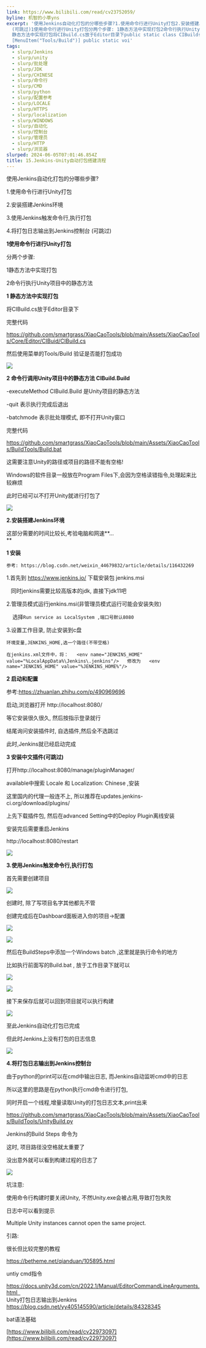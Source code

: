 ```yaml
---
link: https://www.bilibili.com/read/cv23752059/
byline: 机智的小草yns
excerpt: '使用Jenkins自动化打包的分哪些步骤?1.使用命令行进行Unity打包2.安装搭建Jenkins环境3.使用Jenkins触发命令行,执行打包4.将打包日志输出到Jenkins控制台
  (可跳过)1使用命令行进行Unity打包分两个步骤: 1静态方法中实现打包2命令行执行Unity项目中的静态方法1
  静态方法中实现打包将CIBuild.cs放于Editor目录下public static class CIBuild{
  [MenuItem("Tools/Build")] public static voi'
tags:
  - slurp/Jenkins
  - slurp/unity
  - slurp/批处理
  - slurp/JDK
  - slurp/CHINESE
  - slurp/命令行
  - slurp/CMD
  - slurp/python
  - slurp/配置参考
  - slurp/LOCALE
  - slurp/HTTPS
  - slurp/localization
  - slurp/WINDOWS
  - slurp/自动化
  - slurp/控制台
  - slurp/管理员
  - slurp/HTTP
  - slurp/浏览器
slurped: 2024-06-05T07:01:46.854Z
title: 15.Jenkins-Unity自动打包搭建流程
---
```


使用Jenkins自动化打包的分哪些步骤?

1.使用命令行进行Unity打包

2.安装搭建Jenkins环境

3.使用Jenkins触发命令行,执行打包

4.将打包日志输出到Jenkins控制台 (可跳过)

**1使用命令行进行Unity打包**

分两个步骤:  

1静态方法中实现打包

2命令行执行Unity项目中的静态方法

**1 静态方法中实现打包**

将CIBuild.cs放于Editor目录下

完整代码  

https://github.com/smartgrass/XiaoCaoTools/blob/main/Assets/XiaoCaoTools/Core/Editor/CIBuid/CIBuild.cs

然后使用菜单的Tools/Build 验证是否能打包成功  

![](app://i0.hdslb.com/bfs/article/db44ba4eed7b47b4b66ed05d691e7bbf0f03eef2.png)

**2 命令行调用Unity项目中的静态方法 CIBuild.Build**

-executeMethod CIBuild.Build 是Unity项目的静态方法

-quit 表示执行完成后退出  

-batchmode 表示批处理模式, 即不打开Unity窗口  

完整代码

https://github.com/smartgrass/XiaoCaoTools/blob/main/Assets/XiaoCaoTools/BuildTools/Build.bat

这需要注意Unity的路径或项目的路径不能有空格!

Windows的软件目录一般放在Program Files下,会因为空格读错指令,处理起来比较麻烦

此时已经可以不打开Unity就进行打包了

![](app://i0.hdslb.com/bfs/article/02db465212d3c374a43c60fa2625cc1caeaab796.png)

**2.安装搭建Jenkins环境**

这部分需要的时间比较长,考验电脑和网速**...  
**

**1 安装**

`参考: https://blog.csdn.net/weixin_44679832/article/details/116432269`

1.首先到 https://www.jenkins.io/ 下载安装包 jenkins.msi  

   同时jenkins需要比较高版本的jdk, 直接下jdk11吧

2.管理员模式运行jenkins.msi(非管理员模式运行可能会安装失败)

    选择`Run service as LocalSystem ,端口号默认8080   `

3.设置工作目录, 防止安装到c盘  

`环境变量,JENKINS_HOME,选一个路径(不带空格)`  

`在jenkins.xml文件中，将：   <env name="JENKINS_HOME" value="%LocalAppData%\Jenkins\.jenkins"/>   修改为   <env name="JENKINS_HOME" value="%JENKINS_HOME%"/>`

**2 启动和配置**  

参考:https://zhuanlan.zhihu.com/p/490969696

启动,浏览器打开 http://localhost:8080/

等它安装很久很久, 然后按指示登录就行  

结尾询问安装插件时, 自选插件,然后全不选跳过  

此时,Jenkins就已经启动完成  

**3 安装中文插件(可跳过)**  

打开http://localhost:8080/manage/pluginManager/

available中搜索 Locale 和 Localization: Chinese ,安装  

这里国内的代理一般连不上, 所以推荐在updates.jenkins-ci.org/download/plugins/

上先下载插件包, 然后在advanced Setting中的Deploy Plugin离线安装

安装完后需要重启Jenkins

http://localhost:8080/restart

![](app://i0.hdslb.com/bfs/article/02db465212d3c374a43c60fa2625cc1caeaab796.png)

**3.使用Jenkins触发命令行,执行打包**

首先需要创建项目

![](app://i0.hdslb.com/bfs/article/c414090fe62a81951ea1977578ef5148d9548e75.png)

创建时, 除了写项目名字其他都先不管  

创建完成后在Dashboard面板进入你的项目->配置

![](app://i0.hdslb.com/bfs/article/4aa4bc6174ad064ae9e922932147433ef3f0bbae.png)

![](app://i0.hdslb.com/bfs/article/8eb51759343fb0b0cd491eb45097cdd570b2d401.png)

然后在BuildSteps中添加一个Windows batch ,这里就是执行命令的地方

比如执行前面写的Build.bat , 放于工作目录下就可以  

![](app://i0.hdslb.com/bfs/article/c46ffc0ec0965ded5f91671f21e78f287d997d39.png)

![](app://i0.hdslb.com/bfs/article/580d83a03b2e3b6f0519fc39dd68c121fdc61f43.png)

接下来保存后就可以回到项目就可以执行构建

![](app://i0.hdslb.com/bfs/article/7db7427f978e038e1db81cbfd8b04e22b982967c.png)

至此Jenkins自动化打包已完成  

但此时Jenkins上没有打包的日志信息  

![](app://i0.hdslb.com/bfs/article/02db465212d3c374a43c60fa2625cc1caeaab796.png)

**4.将打包日志输出到Jenkins控制台**  

由于python的print可以在cmd中输出日志, 而Jenkins自动监听cmd中的日志  

所以这里的思路是在python执行cmd命令进行打包,

同时开启一个线程,增量读取Unity的打包日志文本,print出来  

https://github.com/smartgrass/XiaoCaoTools/blob/main/Assets/XiaoCaoTools/BuildTools/UnityBuild.py

Jenkins的Build Steps 命令为  

这时, 项目路径没空格就太重要了  

没出意外就可以看到构建过程的日志了  

![](app://i0.hdslb.com/bfs/article/8e81cb4b0c0173f16375f6c634d84097a77affd6.png)

坑注意:

使用命令行构建时要关闭Unity, 不然Unity.exe会被占用,导致打包失败  

日志中可以看到提示

Multiple Unity instances cannot open the same project.

引路:  

很长但比较完整的教程  

https://betheme.net/qianduan/105895.html

untiy cmd指令

https://docs.unity3d.com/cn/2022.1/Manual/EditorCommandLineArguments.html      
Unity打包日志输出到Jenkins  
https://blog.csdn.net/yy405145590/article/details/84328345

bat语法基础

[https://www.bilibili.com/read/cv22973097](https://www.bilibili.com/read/cv22973097)